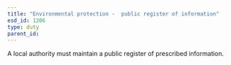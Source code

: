 ```yaml
---
title: "Environmental protection -  public register of information"
esd_id: 1206
type: duty
parent_id:  
---
```


A local authority must maintain a public register of prescribed information.


